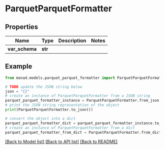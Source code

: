 # ParquetParquetFormatter


## Properties

Name | Type | Description | Notes
------------ | ------------- | ------------- | -------------
**var_schema** | **str** |  | 

## Example

```python
from monad.models.parquet_parquet_formatter import ParquetParquetFormatter

# TODO update the JSON string below
json = "{}"
# create an instance of ParquetParquetFormatter from a JSON string
parquet_parquet_formatter_instance = ParquetParquetFormatter.from_json(json)
# print the JSON string representation of the object
print(ParquetParquetFormatter.to_json())

# convert the object into a dict
parquet_parquet_formatter_dict = parquet_parquet_formatter_instance.to_dict()
# create an instance of ParquetParquetFormatter from a dict
parquet_parquet_formatter_from_dict = ParquetParquetFormatter.from_dict(parquet_parquet_formatter_dict)
```
[[Back to Model list]](../README.md#documentation-for-models) [[Back to API list]](../README.md#documentation-for-api-endpoints) [[Back to README]](../README.md)


